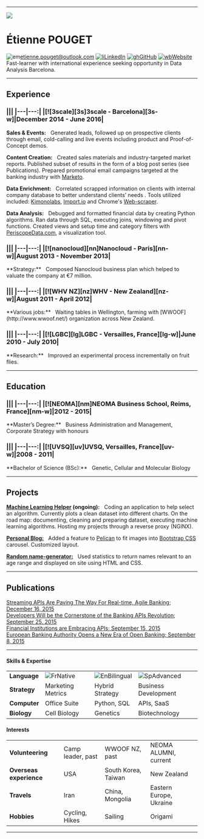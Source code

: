 ***
![](/home/vifespoir/github/cv/static/portrait/portrait.jpg "")

# Étienne POUGET
![em][em]<etienne.pouget@outlook.com> [![li][li]LinkedIn][li-w] [![gh][gh]GitHub][gh-w] [![wb][pr]Website][pr-w]  
Fast-learner with international experience seeking opportunity in Data Analysis Barcelona.

***

## Experience

<h3 class="alignrlh3">
|||
|---|---:|
|[![3scale][3s]3scale - Barcelona][3s-w]|December 2014 - June 2016|
</h3>

**Sales & Events:**&nbsp;&nbsp;&nbsp;Generated leads, followed up on prospective clients through email, cold-calling and live events including product and Proof-of-Concept demos.  

**Content Creation:**&nbsp;&nbsp;&nbsp;Created sales materials and industry-targeted market reports. Published subset of results in the form of a blog post series (see Publications). Prepared promotional email campaigns targeted at the banking industry with [Marketo](https://www.marketo.com/).  

**Data Enrichment:**&nbsp;&nbsp;&nbsp;Correlated scrapped information on clients with internal company database to better understand clients’ needs . Tools utilized included: [Kimonolabs](https://www.kimonolabs.com/), [Import.io](https://www.import.io/) and Chrome's [Web-scraper](http://webscraper.io/).  

**Data Analysis:**&nbsp;&nbsp;&nbsp;Debugged and formatted financial data by creating Python algorithms. Ran data through SQL, executing joins, windowing and pivot functions. Created views and setup time and category filters with [PeriscopeData.com](https://www.periscopedata.com/), a visualization tool.  

<h3 class="alignrlh3">
|||
|---|---:|
|[![nanocloud][nn]Nanocloud - Paris][nn-w]|August 2013 - November 2013|
</h3>
**Strategy:**&nbsp;&nbsp;&nbsp;Composed Nanocloud business plan which helped to valuate the company at €7 million.  

<h3 class="alignrlh3">
|||
|---|---:|
|[![WHV NZ][nz]WHV - New Zealand][nz-w]|August 2011 - April 2012|
</h3>
**Various jobs:**&nbsp;&nbsp;&nbsp;Waiting tables in Wellington, farming with [WWOOF](http://www.wwoof.net/) organization across New Zealand.  

<h3 class="alignrlh3">
|||
|---|---:|
|[![LGBC][lg]LGBC - Versailles, France][lg-w]|June 2010 - July 2010|
</h3>
**Research:**&nbsp;&nbsp;&nbsp;Improved an experimental process incrementally on fruit flies.  

***

## Education

<h3 class="alignrlh3">
|||
|---|---:|
|[![NEOMA][nm]NEOMA Business School, Reims, France][nm-w]|2012 - 2015|
</h3>
**Master’s Degree:**&nbsp;&nbsp;&nbsp;Business Administration and Management, Corporate Strategy with honours

<h3 class="alignrlh3">
|||
|---|---:|
|[![UVSQ][uv]UVSQ, Versailles, France][uv-w]|2008 - 2011|
</h3>
**Bachelor of Science (BSc):**&nbsp;&nbsp;&nbsp;Genetic, Cellular and Molecular Biology

***

## Projects
**[Machine Learning Helper](https://mlearning.etiennepouget.com) (ongoing):**&nbsp;&nbsp;&nbsp;Coding an application to help select an algorithm. Currently plots a clean dataset into different charts. On the road map: documenting, cleaning and preparing dataset, executing machine learning algorithms. Hosting my projects through a reverse proxy (NGINX).  

**[Personal Blog:](https://etiennepouget.com)**&nbsp;&nbsp;&nbsp;Added a feature to [Pelican](http://blog.getpelican.com/) to fit images into [Bootstrap CSS](http://getbootstrap.com/) carousel. Customized layout.  

**[Random name-generator:](https://name-generator.etiennepouget.com)**&nbsp;&nbsp;&nbsp;Used statistics to return names relevant to an age range and displayed on site using HTML and CSS.  

***

## Publications
[Streaming APIs Are Paving The Way For Real-time, Agile Banking; December 16, 2015][pub-4]  
[Developers Will be the Cornerstone of the Banking APIs Revolution; September 25, 2015][pub-3]  
[Financial Institutions are Embracing APIs; September 15, 2015][pub-2]  
[European Banking Authority Opens a New Era of Open Banking; September 8, 2015][pub-1]    

***

#### Skills & Expertise
|||||
|---|---|---|---|
|**Language**|![Fr][france]Native|![En][usa]Bilingual|![Sp][spain]Advanced|
|**Strategy**|Marketing Metrics|Hybrid Strategy|Business Development|
|**Computer**|Office Suite|Python, SQL|APIs, SaaS|
|**Biology**|Cell Biology|Genetics|Biotechnology|

#### Interests
|||||
|---|---|---|---|
|**Volunteering**|Camp leader, past|WWOOF NZ, past|NEOMA ALUMNI, current|  
|**Overseas experience**|USA|South Korea, Taiwan|New Zealand|
|**Travels**|Iran|China, Mongolia|Eastern Europe, Ukraine|
|**Hobbies**|Cycling, Hikes|Sailing|Origami|

***

<!-- Professional experience -->
[3s]: /home/vifespoir/github/cv/static/logos/extended/3scale.png "3scale"
[3s-w]: https://3scale.net/
[nn]: /home/vifespoir/github/cv/static/logos/extended/nanocloud.png "nanocloud"
[nn-w]: https://www.nanocloud.com
[nz]: /home/vifespoir/github/cv/static/logos/extended/nz.png "new zealand"
[nz-w]: https://www.immigration.govt.nz/new-zealand-visas/options/work/thinking-about-coming-to-new-zealand-to-work/working-holiday-visa
[lg]: /home/vifespoir/github/cv/static/logos/extended/lgbc.png "lgbc"
[lg-w]: http://www.lgbc.uvsq.fr/laboratoire-de-genetique-et-biologie-cellulaire-lgbc-/langue-en/
<!-- Education -->
[nm]: /home/vifespoir/github/cv/static/logos/extended/neoma.png "neoma"
[nm-w]: http://www.neoma-bs.com/en/
[uv]: /home/vifespoir/github/cv/static/logos/extended/uvsq.png "uvsq"
[uv-w]: http://welcome.uvsq.fr/

<!-- Country flags -->
[france]: /home/vifespoir/github/cv/static/flags/small/france.png "French"
[usa]: /home/vifespoir/github/cv/static/flags/small/usa.png "English"
[spain]: /home/vifespoir/github/cv/static/flags/small/spain.png "Spanish"

<!-- Social icons -->
[li]: /home/vifespoir/github/cv/static/icons/extended/linkedin.png "LinkedIn"
[gh]: /home/vifespoir/github/cv/static/icons/extended/github.png "GitHub"
[pr]: /home/vifespoir/github/cv/static/icons/extended/unlink.png "Website"
[em]: /home/vifespoir/github/cv/static/icons/extended/mail.png "Email"
[li-w]: https://www.linkedin.com/in/etienne-pouget
[gh-w]: https://github.com/Vifespoir
[pr-w]: https://etiennepouget.com/
[em-w]: mailto://etienne.pouget@outlook.com

<!-- Publications -->
[pub-1]: https://www.3scale.net/2015/09/european-banking-authority-new-era-of-open-banking/
[pub-2]: https://www.3scale.net/2015/09/financial-institutions-are-embracing-apis-psd2/
[pub-3]: https://www.3scale.net/2015/09/developers-will-be-the-cornerstone-of-the-banking-apis-revolution/
[pub-4]: https://www.3scale.net/2015/12/streaming-apis-are-paving-the-way-for-real-time-agile-banking/
